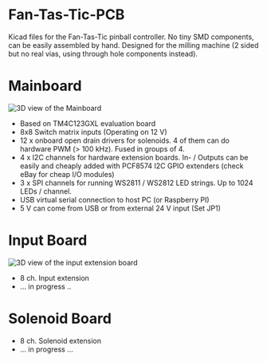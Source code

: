 # Fan-Tas-Tic-PCB
Kicad files for the Fan-Tas-Tic pinball controller.
No tiny SMD components, can be easily assembled by hand.
Designed for the milling machine (2 sided but no real vias, using through hole components instead).
 
# Mainboard

![3D view of the Mainboard](https://raw.githubusercontent.com/yetifrisstlama/Fan-Tas-Tic-PCB/master/Mainboard_3d.jpg)

 * Based on TM4C123GXL evaluation board
 * 8x8 Switch matrix inputs (Operating on 12 V)
 * 12 x onboard open drain drivers for solenoids. 4 of them can do hardware PWM (> 100 kHz).
   Fused in groups of 4.
 * 4 x I2C channels for hardware extension boards. 
   In- / Outputs can be easily and cheaply added with PCF8574 I2C GPIO extenders
   (check eBay for cheap I/O modules)
 * 3 x SPI channels for running WS2811 / WS2812 LED strings. Up to 1024 LEDs / channel.
 * USB virtual serial connection to host PC (or Raspberry PI)
 * 5 V can come from USB or from external 24 V input (Set JP1)
 
# Input Board

![3D view of the input extension board](https://raw.githubusercontent.com/yetifrisstlama/Fan-Tas-Tic-PCB/master/InputExtension_3d.jpg)

 * 8 ch. Input extension
 * ... in progress ..

# Solenoid Board
 * 8 ch. Solenoid extension 
 * ... in progress ... 


